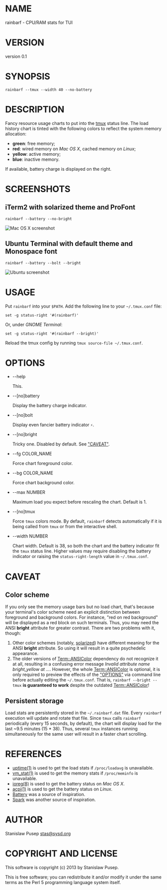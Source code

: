 # NAME

rainbarf - CPU/RAM stats for TUI

# VERSION

version 0.1

# SYNOPSIS

    rainbarf --tmux --width 40 --no-battery

# DESCRIPTION

Fancy resource usage charts to put into the [tmux](http://tmux.sourceforge.net/) status line.
The load history chart is tinted with the following colors to reflect the system memory allocation:

- __green__: free memory;
- __red__: wired memory on _Mac OS X_, cached memory on _Linux_;
- __yellow__: active memory;
- __blue__: inactive memory.

If available, battery charge is displayed on the right.

# SCREENSHOTS

## iTerm2 with solarized theme and ProFont

    rainbarf --battery --no-bright

![Mac OS X screenshot](http://i.imgur.com/XhtmoTY.png?1)

## Ubuntu Terminal with default theme and Monospace font

    rainbarf --battery --bolt --bright

![Ubuntu screenshot](http://i.imgur.com/JGvgK6B.png)

# USAGE

Put `rainbarf` into your `$PATH`.
Add the following line to your `~/.tmux.conf` file:

    set -g status-right '#(rainbarf)'

Or, under _GNOME Terminal_:

    set -g status-right '#(rainbarf --bright)'

Reload the tmux config by running `tmux source-file ~/.tmux.conf`.

# OPTIONS

- \--help

    This.

- \--\[no\]battery

    Display the battery charge indicator.

- \--\[no\]bolt

    Display even fancier battery indicator `⚡`.

- \--\[no\]bright

    Tricky one. Disabled by default. See ["CAVEAT"](#CAVEAT).

- \--fg COLOR\_NAME

    Force chart foreground color.

- \--bg COLOR\_NAME

    Force chart background color.

- \--max NUMBER

    Maximum load you expect before rescaling the chart. Default is 1.

- \--\[no\]tmux

    Force `tmux` colors mode.
    By default, `rainbarf` detects automatically if it is being called from `tmux` or from the interactive shell.

- \--width NUMBER

    Chart width. Default is 38, so both the chart and the battery indicator fit the `tmux` status line.
    Higher values may require disabling the battery indicator or raising the `status-right-length` value in `~/.tmux.conf`.

# CAVEAT

## Color scheme

If you only see the memory usage bars but no load chart, that's because your terminal's color scheme need an explicit distinction between foreground and background colors.
For instance, "red on red background" will be displayed as a red block on such terminals.
Thus, you may need the ANSI __bright__ attribute for greater contrast.
There are two problems with it, though:

1. Other color schemes (notably, [solarized](http://ethanschoonover.com/solarized)) have different meaning for the ANSI __bright__ attribute.
So using it will result in a quite psychedelic appearance.
2. The older versions of [Term::ANSIColor](http://search.cpan.org/perldoc?Term::ANSIColor) dependency do not recognize it at all, resulting in a confusing error message _Invalid attribute name bright\_yellow at ..._.
However, the whole [Term::ANSIColor](http://search.cpan.org/perldoc?Term::ANSIColor) is optional, it is only required to preview the effects of the ["OPTIONS"](#OPTIONS) via command line before actually editing the `~/.tmux.conf`.
That is, `rainbarf --bright --tmux` __is guaranteed to work__ despite the outdated [Term::ANSIColor](http://search.cpan.org/perldoc?Term::ANSIColor)!

## Persistent storage

Load stats are persistently stored in the `~/.rainbarf.dat` file.
Every `rainbarf` execution will update and rotate that file.
Since `tmux` calls `rainbarf` periodically (every 15 seconds, by default), the chart will display load for the last ~9.5 minutes (15 \* 38).
Thus, several `tmux` instances running simultaneously for the same user will result in a faster chart scrolling.

# REFERENCES

- [uptime(1)](http://developer.apple.com/library/mac/documentation/Darwin/Reference/ManPages/man1/uptime.1.html) is used to get the load stats if `/proc/loadavg` is unavailable.
- [vm\_stat(1)](http://developer.apple.com/library/mac/documentation/Darwin/Reference/ManPages/man1/vm\_stat.1.html) is used to get the memory stats if `/proc/meminfo` is unavailable.
- [ioreg(8)](http://developer.apple.com/library/mac/documentation/Darwin/Reference/ManPages/man8/ioreg.8.html) is used to get the battery status on _Mac OS X_.
- [acpi(1)](http://manpages.ubuntu.com/manpages/precise/man1/acpi.1.html) is used to get the battery status on _Linux_.
- [Battery](https://github.com/Goles/Battery) was a source of inspiration.
- [Spark](http://zachholman.com/spark/) was another source of inspiration.

# AUTHOR

Stanislaw Pusep <stas@sysd.org>

# COPYRIGHT AND LICENSE

This software is copyright (c) 2013 by Stanislaw Pusep.

This is free software; you can redistribute it and/or modify it under
the same terms as the Perl 5 programming language system itself.
